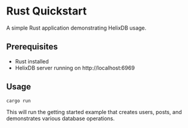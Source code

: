 # Rust Quickstart

A simple Rust application demonstrating HelixDB usage.

## Prerequisites

- Rust installed
- HelixDB server running on http://localhost:6969

## Usage

```bash
cargo run
```

This will run the getting started example that creates users, posts, and demonstrates various database operations.